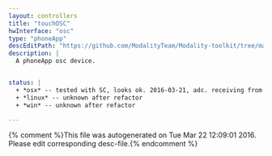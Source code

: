 ```yaml
---
layout: controllers
title: "touchOSC"
hwInterface: "osc"
type: "phoneApp"
descEditPath: "https://github.com/ModalityTeam/Modality-toolkit/tree/master/Modality/MKtlDescriptions//touchosc-simple1.desc.scd"
description: |
  A phoneApp osc device.


status: |
  + *osx* -- tested with SC, looks ok. 2016-03-21, adc. receiving from iphone not working.
  + *linux* -- unknown after refactor
  + *win* -- unknown after refactor

---
```

{% comment %}This file was autogenerated on Tue Mar 22 12:09:01 2016. Please edit corresponding desc-file.{% endcomment %}